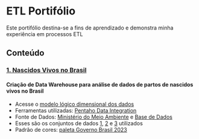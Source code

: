 # ETL Portifólio
Este portifólio destina-se a fins de aprendizado e demonstra minha experiência em processos ETL

## Conteúdo
### [1. Nascidos Vivos no Brasil](./Especies_Ameacadas_Brasil)
#### Criação de Data Warehouse para análise de dados de partos de nascidos vivos no Brasil
* Acesse o [modelo lógico dimensional dos dados](./Modelo_Logico_DW_Nascimento.pdf)
* Ferramentas utilizadas: [Pentaho Data Integration](https://datastudio.withgoogle.com/)
* Fonte de Dados: [Ministério do Meio Ambiente](dados.mma.gov.br/sv/dataset/especies-ameacadas) e [Base de Dados](basedosdados.org/dataset/br-mma-extincao?bdm_table=fauna_ameacada)
* Esses são os conjuntos de dados [1](./Especies_Ameacadas_Brasil/enriquecimento_de_base.csv), [2](./Especies_Ameacadas_Brasil/fauna_ameacada_2022.csv) e [3](./Especies_Ameacadas_Brasil/flora_ameacada_2022.csv) utilizados
* Padrão de cores: [paleta Governo Brasil 2023](./Especies_Ameacadas_Brasil/paleta_cores_governo.pptx) 


